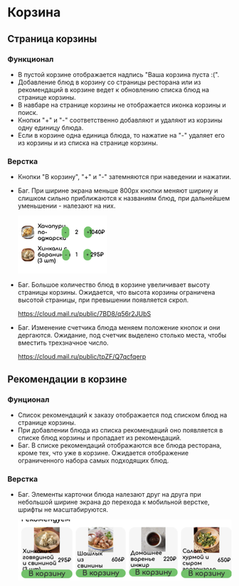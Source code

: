 # Корзина

## Страница корзины

### Функционал
- В пустой корзине отображается надпись "Ваша корзина пуста :(".
- Добавление блюд в корзину со страницы ресторана или из рекомендаций в корзине ведет к обновлению списка блюд на странице корзины.
- В навбаре на странице корзины не отображается иконка корзины и поиск.
- Кнопки "+" и "-" соответственно добавляют и удаляют из корзины одну единицу блюда.
- Если в корзине одна единица блюда, то нажатие на "-" удаляет его из корзины и из списка на странице корзины.

### Верстка

- Кнопки "В корзину", "+" и "-" затемняются при наведении и нажатии.
- Баг. При ширине экрана меньше 800px кнопки меняют ширину и слишком сильно приближаются к названиям блюд, при дальнейшем уменьшении - налезают на них.

    <img src="cart_files/image-1.png" width=200>

- Баг. Большое количество блюд в корзине увеличивает высоту страницы корзины. Ожидается, что высота корзины ограничена высотой страницы, при превышении появляется скрол.

    https://cloud.mail.ru/public/7BD8/q56r2JUbS

- Баг. Изменение счетчика блюда меняем положение кнопок и они дергаются. Ожидание, под счетчик выделено столько места, чтобы вместить трехзначное число.

    https://cloud.mail.ru/public/tpZF/Q7qcfqerp


## Рекомендации в корзине

### Фунционал

- Список рекомендаций к заказу отображается под списком блюд на странице корзины.
- При добавлении блюда из списка рекомендаций оно появляется в списке блюд корзины и пропадает из рекомендаций.
- Баг. В списке рекомендаций отображаются все блюда ресторана, кроме тех, что уже в корзине. Ожидается отображение ограниченного набора самых подходящих блюд.

### Верстка

- Баг. Элементы карточки блюда налезают друг на друга при небольшой ширине экрана до перехода к мобильной верстке, шрифты не масштабируются.

    <img src="cart_files/image.png" width=500>
